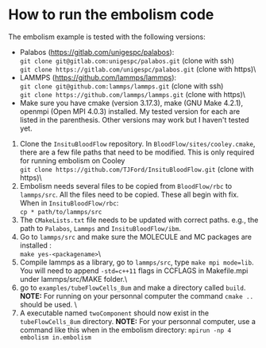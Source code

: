 # How to run the embolism code

The embolism example is tested with the following versions:
- Palabos (https://gitlab.com/unigespc/palabos): \
`git clone git@gitlab.com:unigespc/palabos.git` (clone with ssh)\
`git clone https://gitlab.com/unigespc/palabos.git` (clone with https)\
- LAMMPS  (https://github.com/lammps/lammps): \
`git clone git@github.com:lammps/lammps.git` (clone with ssh)\
`git clone https://github.com/lammps/lammps.git` (clone with https)\
- Make sure you have cmake (version 3.17.3), make (GNU Make 4.2.1), openmpi (Open MPI 4.0.3) installed. My tested version for each are listed in the parenthesis. Other versions may work but I haven't tested yet.
 
1. Clone the `InsituBloodFlow` repository. In `BloodFlow/sites/cooley.cmake`, there are a few file paths that need to be modified. This is only required for running embolism on Cooley\
`git clone https://github.com/TJFord/InsituBloodFlow.git` (clone with https)\
2. Embolism needs several files to be copied from `BloodFlow/rbc` to `lammps/src`. All the files need to be copied.  These all begin with fix. \
When in `InsituBloodFlow/rbc`: \
 `cp * path/to/lammps/src`
3. The `CMakeLists.txt` file needs to be updated with correct paths. e.g., the path to `Palabos`, `Lammps` and `InsituBloodFlow/ibm`. 
4. Go to `lammps/src` and make sure the MOLECULE and MC packages are installed : \
`make yes-<packagename>`\
5. Compile lammps as a library, go to `lammps/src`, type `make mpi mode=lib`. You will need to append `-std=c++11` flags in CCFLAGS in Makefile.mpi under lammps/src/MAKE folder.\
6. go to `examples/tubeFlowCells_8um` and make a directory called `build`. **NOTE:** For running on your personnal computer the command `cmake ..` should be used. \
7. A executable named `twoComponent` should now exist in the `tubeFlowCells_8um` directory. **NOTE:** For your personnal computer, use a command like this when in the embolism directory: `mpirun -np 4 embolism in.embolism`


